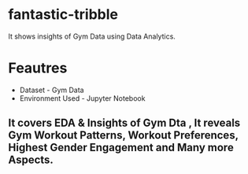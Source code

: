 # fantastic-tribble
It shows insights of Gym Data using Data Analytics.
# Feautres
* Dataset - Gym Data
* Environment Used - Jupyter Notebook
## It covers EDA & Insights of Gym Dta , It reveals Gym Workout Patterns, Workout Preferences, Highest Gender Engagement and Many more Aspects. 
